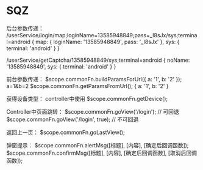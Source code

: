 # SQZ
后台参数传递：
/userService/login/map;loginName=13585948849;pass=_I8sJx/sys;terminal=android
{
	map: {
		loginName: '13585948849',
		pass: '_I8sJx'
	},
	sys: {
		terminal: 'android'
	}
}

/userService/getCaptcha/13585948849/sys;terminal=android
{
	noName: '13585948849',
	sys: {
		terminal: 'android'
	}
}

前台参数传递：
$scope.commonFn.buildParamsForUrl({
	a: '1',
	b: '2'
});
a=1&b=2
$scope.commonFn.getParamsFromUrl();
{
	a: '1',
	b: '2'
}

获得设备类型：
controller中使用 $scope.commonFn.getDevice();

Controller中页面跳转：
$scope.commonFn.goView('/login');			// 可回退
$scope.commonFn.goView('/login', true);		// 不可回退

返回上一页：
$scope.commonFn.goLastView();

弹窗提示：
$scope.commonFn.alertMsg([标题], [内容], [确定后回调函数]);
$scope.commonFn.confirmMsg([标题], [内容], [确定后回调函数], [取消后回调函数]);

